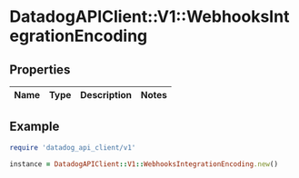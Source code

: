 # DatadogAPIClient::V1::WebhooksIntegrationEncoding

## Properties

| Name | Type | Description | Notes |
| ---- | ---- | ----------- | ----- |

## Example

```ruby
require 'datadog_api_client/v1'

instance = DatadogAPIClient::V1::WebhooksIntegrationEncoding.new()
```

